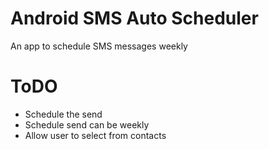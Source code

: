 # Android SMS Auto Scheduler

An app to schedule SMS messages weekly

# ToDO

- Schedule the send
- Schedule send can be weekly
- Allow user to select from contacts